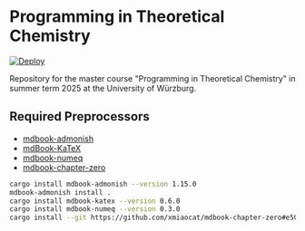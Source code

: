 # Programming in Theoretical Chemistry

[![Deploy](https://github.com/mitric-lab/programming_tc_ss24/workflows/Deploy/badge.svg)](https://github.com/mitric-lab/programming_tc_ss24/actions/workflows/deploy.yml)

Repository for the master course "Programming in Theoretical Chemistry"
in summer term 2025 at the University of Würzburg.

## Required Preprocessors
- [mdbook-admonish](https://github.com/tommilligan/mdbook-admonish)
- [mdBook-KaTeX](https://github.com/lzanini/mdbook-katex)
- [mdbook-numeq](https://github.com/yannickseurin/mdbook-numeq)
- [mdbook-chapter-zero](https://github.com/xmiaocat/mdbook-chapter-zero)

```bash
cargo install mdbook-admonish --version 1.15.0
mdbook-admonish install .
cargo install mdbook-katex --version 0.6.0
cargo install mdbook-numeq --version 0.3.0
cargo install --git https://github.com/xmiaocat/mdbook-chapter-zero#e50441d
```
